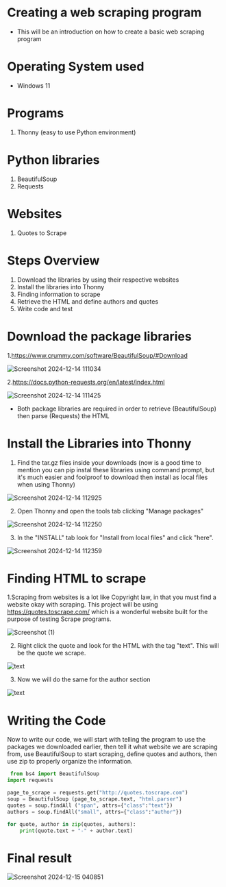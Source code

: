 # Creating a web scraping program
* This will be an introduction on how to create a basic web scraping program

# Operating System used
* Windows 11

# Programs
1. Thonny (easy to use Python environment)
# Python libraries
1. BeautifulSoup
2. Requests
# Websites
1. Quotes to Scrape
# Steps Overview
1. Download the libraries by using their respective websites
2. Install the libraries into Thonny
3. Finding information to scrape
4. Retrieve the HTML and define authors and quotes
5. Write code and test

# Download the package libraries
1.https://www.crummy.com/software/BeautifulSoup/#Download

 ![Screenshot 2024-12-14 111034](https://github.com/user-attachments/assets/559dcf2d-98fd-4416-8760-653e9d6fb931)

2.https://docs.python-requests.org/en/latest/index.html

 ![Screenshot 2024-12-14 111425](https://github.com/user-attachments/assets/4f09dd56-6978-489f-ad3f-e9b966e69554)

* Both package libraries are required in order to retrieve (BeautifulSoup) then parse (Requests) the HTML

# Install the Libraries into Thonny
 1. Find the tar.gz files inside your downloads (now is a good time to mention you can pip instal these libraries using command prompt, but it's much easier and foolproof to download then install as local files when using Thonny)

![Screenshot 2024-12-14 112925](https://github.com/user-attachments/assets/85c313b3-656e-4f79-b82a-177044b5c3a9)

2. Open Thonny and open the tools tab clicking "Manage packages"

![Screenshot 2024-12-14 112250](https://github.com/user-attachments/assets/b3e4977d-d22e-4e3f-baed-68f63b61a9ba)

3. In the "INSTALL" tab look for "Install from local files" and click "here".

![Screenshot 2024-12-14 112359](https://github.com/user-attachments/assets/cc2e4824-4cdc-4f52-b831-b31e3883372c)

# Finding HTML to scrape
1.Scraping from websites is a lot like Copyright law, in that you must find a website okay with scraping. This project will be using https://quotes.toscrape.com/ which is a wonderful website built for the purpose of testing Scrape programs.

![Screenshot (1)](https://github.com/user-attachments/assets/e3ac5050-051f-4758-9c0c-6bd4cd5283db)

2. Right click the quote and look for the HTML with the tag "text". This will be the quote we scrape.

![text](https://github.com/user-attachments/assets/1e63ffb2-e0ce-4d4d-9d3f-1318e43d552f)

3. Now we will do the same for the author section

![text](https://github.com/user-attachments/assets/fc6f7269-2fe4-4962-87e3-3b2347d52aeb)

# Writing the Code
Now to write our code, we will start with telling the program to use the packages we downloaded earlier, then tell it what website we are scraping from, use BeautifulSoup to start scraping, define quotes and authors, then use zip to properly organize the information.

```python
 from bs4 import BeautifulSoup
import requests

page_to_scrape = requests.get("http://quotes.toscrape.com")
soup = BeautifulSoup (page_to_scrape.text, "html.parser")
quotes = soup.findAll ("span", attrs={"class":"text"})
authors = soup.findAll("small", attrs={"class":"author"})

for quote, author in zip(quotes, authors):
    print(quote.text + "-" + author.text)

```
# Final result

![Screenshot 2024-12-15 040851](https://github.com/user-attachments/assets/cd82dba7-7586-4b3f-8212-d9240cf3bfe2)






